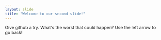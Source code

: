 ```yaml
---
layout: slide
title: "Welcome to our second slide!"
---
```

Give github a try. What's the worst that could happen?
Use the left arrow to go back!
